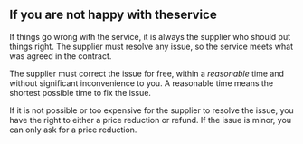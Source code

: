 ##  If you are not happy with theservice

If things go wrong with the service, it is always the supplier who should put
things right. The supplier must resolve any issue, so the service meets what
was agreed in the contract.

The supplier must correct the issue for free, within a _reasonable_ time and
without significant inconvenience to you. A reasonable time means the shortest
possible time to fix the issue.

If it is not possible or too expensive for the supplier to resolve the issue,
you have the right to either a price reduction or refund. If the issue is
minor, you can only ask for a price reduction.
